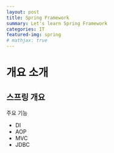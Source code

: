 ```yaml
---
layout: post
title: Spring Framework
summary: Let's learn Spring Framework
categories: IT
featured-img: spring
# mathjax: true
---
```






# 개요 소개

## 스프링 개요

주요 기능

- DI
- AOP
- MVC
- JDBC